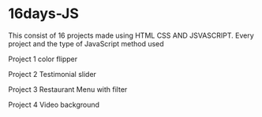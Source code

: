 # 16days-JS
This consist of 16 projects made using HTML CSS AND JSVASCRIPT.
Every project and the type of JavaScript method used 

Project 1 
color flipper

Project 2
Testimonial slider

Project 3
Restaurant Menu with filter 

Project 4
Video background 
